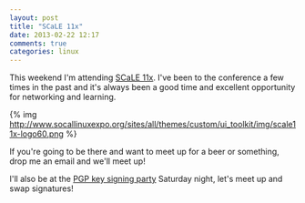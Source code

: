 ```yaml
---
layout: post
title: "SCaLE 11x"
date: 2013-02-22 12:17
comments: true
categories: linux
---
```


This weekend I'm attending [SCaLE 11x][scale11x].
I've been to the conference a few times in the past and it's always been a good time and excellent opportunity for networking and learning.

{% img http://www.socallinuxexpo.org/sites/all/themes/custom/ui_toolkit/img/scale11x-logo60.png %}

If you're going to be there and want to meet up for a beer or something, drop me an email and we'll meet up!

I'll also be at the [PGP key signing party][pgpparty] Saturday night, let's meet up and swap signatures!


[scale11x]: http://www.socallinuxexpo.org/scale11x "Southern California Linux Expo 11x"
[pgpparty]: http://www.socallinuxexpo.org/scale11x/pgp-key-signing-party "SCaLE 11x PGP Keysigning Party"
